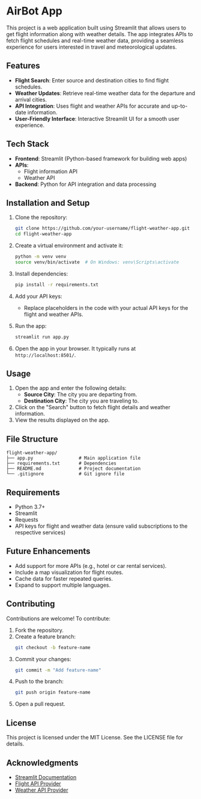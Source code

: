 # AirBot App

This project is a web application built using Streamlit that allows users to get flight information along with weather details. The app integrates APIs to fetch flight schedules and real-time weather data, providing a seamless experience for users interested in travel and meteorological updates.

## Features

- **Flight Search**: Enter source and destination cities to find flight schedules.
- **Weather Updates**: Retrieve real-time weather data for the departure and arrival cities.
- **API Integration**: Uses flight and weather APIs for accurate and up-to-date information.
- **User-Friendly Interface**: Interactive Streamlit UI for a smooth user experience.

## Tech Stack

- **Frontend**: Streamlit (Python-based framework for building web apps)
- **APIs**:
  - Flight information API
  - Weather API
- **Backend**: Python for API integration and data processing

## Installation and Setup

1. Clone the repository:
   ```bash
   git clone https://github.com/your-username/flight-weather-app.git
   cd flight-weather-app
   ```

2. Create a virtual environment and activate it:
   ```bash
   python -m venv venv
   source venv/bin/activate  # On Windows: venv\Scripts\activate
   ```

3. Install dependencies:
   ```bash
   pip install -r requirements.txt
   ```

4. Add your API keys:
   - Replace placeholders in the code with your actual API keys for the flight and weather APIs.

5. Run the app:
   ```bash
   streamlit run app.py
   ```

6. Open the app in your browser. It typically runs at `http://localhost:8501/`.

## Usage

1. Open the app and enter the following details:
   - **Source City**: The city you are departing from.
   - **Destination City**: The city you are traveling to.
2. Click on the "Search" button to fetch flight details and weather information.
3. View the results displayed on the app.

## File Structure

```
flight-weather-app/
├── app.py                 # Main application file
├── requirements.txt       # Dependencies
├── README.md              # Project documentation
└── .gitignore             # Git ignore file
```

## Requirements

- Python 3.7+
- Streamlit
- Requests
- API keys for flight and weather data (ensure valid subscriptions to the respective services)

## Future Enhancements

- Add support for more APIs (e.g., hotel or car rental services).
- Include a map visualization for flight routes.
- Cache data for faster repeated queries.
- Expand to support multiple languages.

## Contributing

Contributions are welcome! To contribute:

1. Fork the repository.
2. Create a feature branch:
   ```bash
   git checkout -b feature-name
   ```
3. Commit your changes:
   ```bash
   git commit -m "Add feature-name"
   ```
4. Push to the branch:
   ```bash
   git push origin feature-name
   ```
5. Open a pull request.

## License

This project is licensed under the MIT License. See the LICENSE file for details.

## Acknowledgments

- [Streamlit Documentation](https://docs.streamlit.io/)
- [Flight API Provider](https://docs.flightapi.io/)
- [Weather API Provider](https://www.weatherapi.com/docs/)

